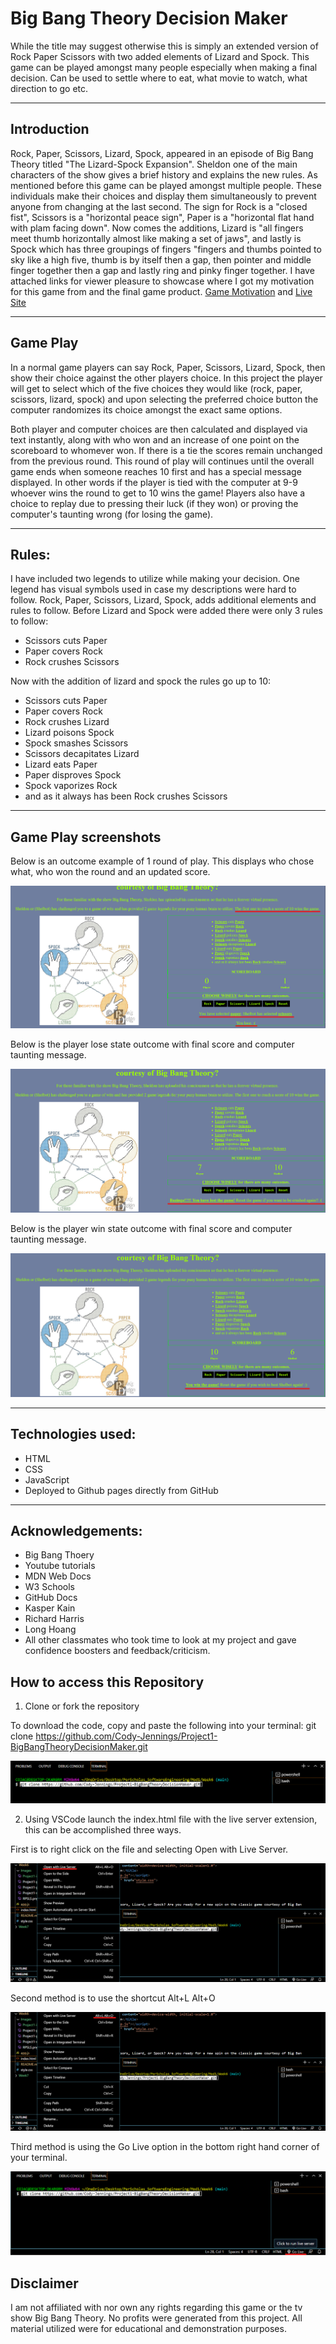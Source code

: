 # Big Bang Theory Decision Maker

While the title may suggest otherwise this is simply an extended version of Rock Paper Scissors with two added elements of Lizard and Spock. This game can be played amongst many people especially when making a final decision. Can be used to settle where to eat, what movie to watch, what direction to go etc.

- - - 

## Introduction

Rock, Paper, Scissors, Lizard, Spock, appeared in an episode of Big Bang Theory titled "The Lizard-Spock Expansion". Sheldon one of the main characters of the show gives a brief history and explains the new rules. As mentioned before this game can be played amongst multiple people. These individuals make their choices and display them simultaneously to prevent anyone from changing at the last second. The sign for Rock is a "closed fist", Scissors is a "horizontal peace sign", Paper is a "horizontal flat hand with plam facing down". Now comes the additions, Lizard is "all fingers meet thumb horizontally almost like making a set of jaws", and lastly is Spock which has three groupings of fingers "fingers and thumbs pointed to sky like a high five, thumb is by itself then a gap, then pointer and middle finger together then a gap and lastly ring and pinky finger together. I have attached links for viewer pleasure to showcase where I got my motivation for this game from and the final game product. [Game Motivation](https://bigbangtheory.fandom.com/wiki/Rock,_Paper,_Scissors,_Lizard,_Spock) and 
[Live Site](https://cody-jennings.github.io/Project1-BigBangTheoryDecisionMaker/)

- - - 

## Game Play

In a normal game players can say Rock, Paper, Scissors, Lizard, Spock, then show their choice against the other players choice. In this project the player will get to select which of the five choices they would like (rock, paper, scissors, lizard, spock) and upon selecting the preferred choice button the computer randomizes its choice amongst the exact same options.

Both player and computer choices are then calculated and displayed via text instantly, along with who won and an increase of one point on the scoreboard to whomever won. If there is a tie the scores remain unchanged from the previous round. This round of play will continues until the overall game ends when someone reaches 10 first and has a special message displayed. In other words if the player is tied with the computer at 9-9 whoever wins the round to get to 10 wins the game! Players also have a choice to replay due to pressing their luck (if they won) or proving the computer's taunting wrong (for losing the game).

- - - 

## Rules:

I have included two legends to utilize while making your decision. One legend has visual symbols used in case my descriptions were hard to follow. Rock, Paper, Scissors, Lizard, Spock, adds additional elements and rules to follow. Before Lizard and Spock were added there were only 3 rules to follow: 

- Scissors cuts Paper
- Paper covers Rock
- Rock crushes Scissors

Now with the addition of lizard and spock the rules go up to 10:

- Scissors cuts Paper
- Paper covers Rock
- Rock crushes Lizard
- Lizard poisons Spock
- Spock smashes Scissors
- Scissors decapitates Lizard
- Lizard eats Paper
- Paper disproves Spock
- Spock vaporizes Rock
- and as it always has been Rock crushes Scissors

- - -

## Game Play screenshots

Below is an outcome example of 1 round of play. This displays who chose what, who won the round and an updated score.

![](Images/Project1-roundexample.png)

Below is the player lose state outcome with final score and computer taunting message.

![](Images/Project1-playerlosestate.png)

Below is the player win state outcome with final score and computer taunting message.

![](Images/Project1-playerwinstate.png)

- - - 

## Technologies used:
- HTML
- CSS
- JavaScript
- Deployed to Github pages directly from GitHub

- - - 

## Acknowledgements:
- Big Bang Thoery 
- Youtube tutorials
- MDN Web Docs
- W3 Schools
- GitHub Docs 
- Kasper Kain
- Richard Harris
- Long Hoang
- All other classmates who took time to look at my project and gave confidence boosters and feedback/criticism.

## How to access this Repository

1. Clone or fork the repository

To download the code, copy and paste the following into your terminal:
git clone https://github.com/Cody-Jennings/Project1-BigBangTheoryDecisionMaker.git

![](Images/Project1-installationStep1.png)

2. Using VSCode launch the index.html file with the live server extension, this can be accomplished three ways. 

First is to right click on the file and selecting Open with Live Server.

![](Images/Project1-installationStep2.png)

Second method is to use the shortcut Alt+L Alt+O

![](Images/Project1-installationStep2.1.png)

Third method is using the Go Live option in the bottom right hand corner of your terminal.

![](Images/Project1-installationStep2.2.png)


## Disclaimer

I am not affiliated with nor own any rights regarding this game or the tv show Big Bang Theory. No profits were generated from this project. All material utilized were for educational and demonstration purposes. 